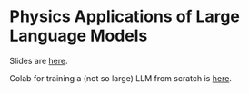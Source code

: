 # Physics Applications of Large Language Models

Slides are [here](https://docs.google.com/presentation/d/16zuf5hBjVzomJBTTPYX2MAm_i6-HqleoErUmYKjNbGI/edit?usp=sharing).  

Colab for training a (not so large) LLM from scratch is [here](https://colab.research.google.com/drive/1Yk6zU-w1UGug4cJHycOTT0sLbw68gPkA?usp=sharing
).
